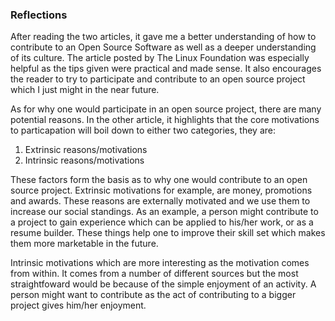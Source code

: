 ### Reflections
After reading the two articles, it gave me a better understanding of how to contribute to an Open Source Software as well as a deeper understanding of its culture. The article posted by The Linux Foundation was especially helpful as the tips given were practical and made sense. It also encourages the reader to try to participate and contribute to an open source project which I just might in the near future.

As for why one would participate in an open source project, there are many potential reasons. In the other article, it highlights that the core motivations to particapation will boil down to either two categories, they are:

1. Extrinsic reasons/motivations
2. Intrinsic reasons/motivations


These factors form the basis as to why one would contribute to an open source project.
Extrinsic motivations for example, are money, promotions and awards. These reasons are externally motivated and we use them to increase our social standings. As an example, a person might contribute to a project to gain experience which can be applied to his/her work, or as a resume builder. These things help one to improve their skill set which makes them more marketable in the future.

Intrinsic motivations which are more interesting as the motivation comes from within. It comes from a number of different sources but the most straightfoward would be because of the simple enjoyment of an activity. A person might want to contribute as the act of contributing to a bigger project gives him/her enjoyment.  
